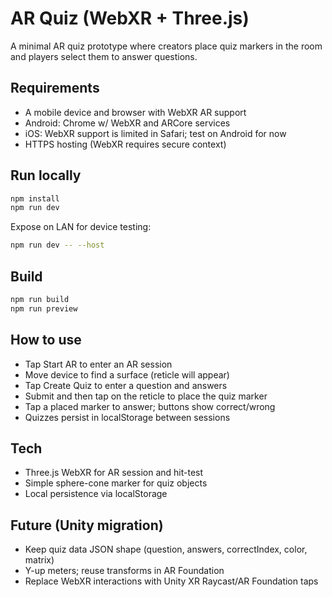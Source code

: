 # AR Quiz (WebXR + Three.js)

A minimal AR quiz prototype where creators place quiz markers in the room and players select them to answer questions.

## Requirements

- A mobile device and browser with WebXR AR support
- Android: Chrome w/ WebXR and ARCore services
- iOS: WebXR support is limited in Safari; test on Android for now
- HTTPS hosting (WebXR requires secure context)

## Run locally

```bash
npm install
npm run dev
```

Expose on LAN for device testing:

```bash
npm run dev -- --host
```

## Build

```bash
npm run build
npm run preview
```

## How to use

- Tap Start AR to enter an AR session
- Move device to find a surface (reticle will appear)
- Tap Create Quiz to enter a question and answers
- Submit and then tap on the reticle to place the quiz marker
- Tap a placed marker to answer; buttons show correct/wrong
- Quizzes persist in localStorage between sessions

## Tech

- Three.js WebXR for AR session and hit-test
- Simple sphere-cone marker for quiz objects
- Local persistence via localStorage

## Future (Unity migration)

- Keep quiz data JSON shape (question, answers, correctIndex, color, matrix)
- Y-up meters; reuse transforms in AR Foundation
- Replace WebXR interactions with Unity XR Raycast/AR Foundation taps